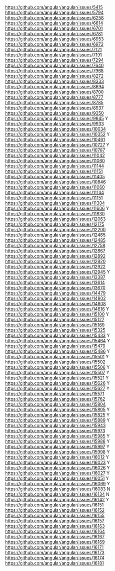 https://github.com/angular/angular/issues/5415
https://github.com/angular/angular/issues/5794
https://github.com/angular/angular/issues/6258
https://github.com/angular/angular/issues/6614
https://github.com/angular/angular/issues/6701
https://github.com/angular/angular/issues/6781
https://github.com/angular/angular/issues/6953
https://github.com/angular/angular/issues/6972
https://github.com/angular/angular/issues/7121
https://github.com/angular/angular/issues/7191
https://github.com/angular/angular/issues/7294
https://github.com/angular/angular/issues/7640
https://github.com/angular/angular/issues/7968
https://github.com/angular/angular/issues/8272
https://github.com/angular/angular/issues/8333
https://github.com/angular/angular/issues/8694
https://github.com/angular/angular/issues/8700
https://github.com/angular/angular/issues/8777
https://github.com/angular/angular/issues/8785
https://github.com/angular/angular/issues/8937
https://github.com/angular/angular/issues/9350
https://github.com/angular/angular/issues/9845   Y
https://github.com/angular/angular/issues/9933
https://github.com/angular/angular/issues/10034
https://github.com/angular/angular/issues/10352  Y
https://github.com/angular/angular/issues/10461
https://github.com/angular/angular/issues/10727  Y
https://github.com/angular/angular/issues/10787
https://github.com/angular/angular/issues/11042
https://github.com/angular/angular/issues/11060
https://github.com/angular/angular/issues/11144
https://github.com/angular/angular/issues/11151
https://github.com/angular/angular/issues/11405
https://github.com/angular/angular/issues/10846
https://github.com/angular/angular/issues/11060
https://github.com/angular/angular/issues/11144
https://github.com/angular/angular/issues/11151
https://github.com/angular/angular/issues/11304
https://github.com/angular/angular/issues/11606  Y
https://github.com/angular/angular/issues/11830
https://github.com/angular/angular/issues/12063
https://github.com/angular/angular/issues/12175
https://github.com/angular/angular/issues/12200
https://github.com/angular/angular/issues/12465
https://github.com/angular/angular/issues/12485
https://github.com/angular/angular/issues/12758
https://github.com/angular/angular/issues/12867
https://github.com/angular/angular/issues/12892
https://github.com/angular/angular/issues/12920
https://github.com/angular/angular/issues/12922
https://github.com/angular/angular/issues/12945  Y
https://github.com/angular/angular/issues/13387
https://github.com/angular/angular/issues/13614
https://github.com/angular/angular/issues/13670
https://github.com/angular/angular/issues/14479
https://github.com/angular/angular/issues/14802
https://github.com/angular/angular/issues/14808
https://github.com/angular/angular/issues/14816  Y
https://github.com/angular/angular/issues/15100  Y
https://github.com/angular/angular/issues/15127
https://github.com/angular/angular/issues/15169
https://github.com/angular/angular/issues/15325
https://github.com/angular/angular/issues/15433  Y
https://github.com/angular/angular/issues/15464  Y
https://github.com/angular/angular/issues/15479
https://github.com/angular/angular/issues/15486  Y
https://github.com/angular/angular/issues/15501  Y
https://github.com/angular/angular/issues/15502
https://github.com/angular/angular/issues/15506  Y
https://github.com/angular/angular/issues/15507  Y
https://github.com/angular/angular/issues/15521  Y
https://github.com/angular/angular/issues/15626  Y
https://github.com/angular/angular/issues/15627  Y
https://github.com/angular/angular/issues/15571
https://github.com/angular/angular/issues/15762
https://github.com/angular/angular/issues/15804
https://github.com/angular/angular/issues/15805  Y
https://github.com/angular/angular/issues/15825  Y
https://github.com/angular/angular/issues/15889  Y
https://github.com/angular/angular/issues/15943
https://github.com/angular/angular/issues/15973
https://github.com/angular/angular/issues/15985  Y
https://github.com/angular/angular/issues/15988  Y
https://github.com/angular/angular/issues/15997  Y
https://github.com/angular/angular/issues/15998  Y
https://github.com/angular/angular/issues/16012  Y
https://github.com/angular/angular/issues/16023  Y
https://github.com/angular/angular/issues/16026  Y
https://github.com/angular/angular/issues/16027  Y
https://github.com/angular/angular/issues/16051  Y
https://github.com/angular/angular/issues/16069  Y
https://github.com/angular/angular/issues/16083  N
https://github.com/angular/angular/issues/16134  N
https://github.com/angular/angular/issues/16142  Y
https://github.com/angular/angular/issues/16151
https://github.com/angular/angular/issues/16152
https://github.com/angular/angular/issues/16155
https://github.com/angular/angular/issues/16157
https://github.com/angular/angular/issues/16163
https://github.com/angular/angular/issues/16164
https://github.com/angular/angular/issues/16167
https://github.com/angular/angular/issues/16169
https://github.com/angular/angular/issues/16171
https://github.com/angular/angular/issues/16173
https://github.com/angular/angular/issues/16174
https://github.com/angular/angular/issues/16181
